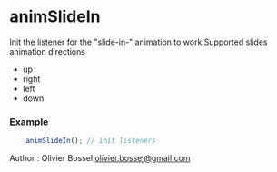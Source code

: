 # animSlideIn

Init the listener for the "slide-in-" animation to work
Supported slides animation directions
- up
- right
- left
- down


### Example
```js
	animSlideIn(); // init listeners
```
Author : Olivier Bossel <olivier.bossel@gmail.com>